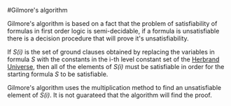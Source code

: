 #Gilmore's algorithm

Gilmore's algorithm is based on a fact that the problem of satisfiability of formulas in
first order logic is semi-decidable, if a formula is unsatisfiable there is a decision procedure that will prove it's unsatisfiability.

If *S(i)* is the set of ground clauses obtained by replacing the variables in formula *S* with the constants in the i-th level constant
set of the [Herbrand Universe](http://mathworld.wolfram.com/HerbrandUniverse.html), then all of the elements of *S(i)* must be satisfiable in order for the starting formula *S* to be satisfiable.

Gilmore's algorithm uses the multiplication method to find an unsatisfiable element of *S(i)*. It is not guarateed that the algorithm will find the proof.
